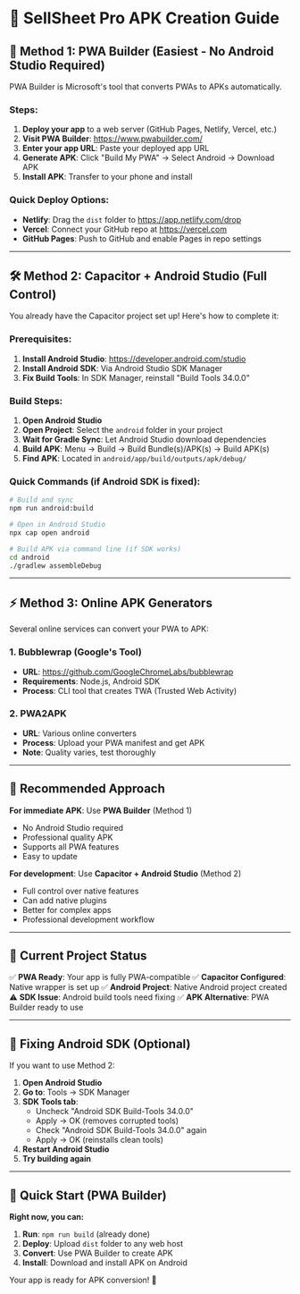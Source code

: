 # 📱 SellSheet Pro APK Creation Guide

## 🚀 Method 1: PWA Builder (Easiest - No Android Studio Required)

PWA Builder is Microsoft's tool that converts PWAs to APKs automatically.

### Steps:
1. **Deploy your app** to a web server (GitHub Pages, Netlify, Vercel, etc.)
2. **Visit PWA Builder**: https://www.pwabuilder.com/
3. **Enter your app URL**: Paste your deployed app URL
4. **Generate APK**: Click "Build My PWA" → Select Android → Download APK
5. **Install APK**: Transfer to your phone and install

### Quick Deploy Options:
- **Netlify**: Drag the `dist` folder to https://app.netlify.com/drop
- **Vercel**: Connect your GitHub repo at https://vercel.com
- **GitHub Pages**: Push to GitHub and enable Pages in repo settings

---

## 🛠️ Method 2: Capacitor + Android Studio (Full Control)

You already have the Capacitor project set up! Here's how to complete it:

### Prerequisites:
1. **Install Android Studio**: https://developer.android.com/studio
2. **Install Android SDK**: Via Android Studio SDK Manager
3. **Fix Build Tools**: In SDK Manager, reinstall "Build Tools 34.0.0"

### Build Steps:
1. **Open Android Studio**
2. **Open Project**: Select the `android` folder in your project
3. **Wait for Gradle Sync**: Let Android Studio download dependencies
4. **Build APK**: Menu → Build → Build Bundle(s)/APK(s) → Build APK(s)
5. **Find APK**: Located in `android/app/build/outputs/apk/debug/`

### Quick Commands (if Android SDK is fixed):
```bash
# Build and sync
npm run android:build

# Open in Android Studio
npx cap open android

# Build APK via command line (if SDK works)
cd android
./gradlew assembleDebug
```

---

## ⚡ Method 3: Online APK Generators

Several online services can convert your PWA to APK:

### 1. Bubblewrap (Google's Tool)
- **URL**: https://github.com/GoogleChromeLabs/bubblewrap
- **Requirements**: Node.js, Android SDK
- **Process**: CLI tool that creates TWA (Trusted Web Activity)

### 2. PWA2APK
- **URL**: Various online converters
- **Process**: Upload your PWA manifest and get APK
- **Note**: Quality varies, test thoroughly

---

## 🎯 Recommended Approach

**For immediate APK**: Use **PWA Builder** (Method 1)
- No Android Studio required
- Professional quality APK
- Supports all PWA features
- Easy to update

**For development**: Use **Capacitor + Android Studio** (Method 2)
- Full control over native features
- Can add native plugins
- Better for complex apps
- Professional development workflow

---

## 📱 Current Project Status

✅ **PWA Ready**: Your app is fully PWA-compatible
✅ **Capacitor Configured**: Native wrapper is set up
✅ **Android Project**: Native Android project created
⚠️ **SDK Issue**: Android build tools need fixing
✅ **APK Alternative**: PWA Builder ready to use

---

## 🔧 Fixing Android SDK (Optional)

If you want to use Method 2:

1. **Open Android Studio**
2. **Go to**: Tools → SDK Manager
3. **SDK Tools tab**: 
   - Uncheck "Android SDK Build-Tools 34.0.0"
   - Apply → OK (removes corrupted tools)
   - Check "Android SDK Build-Tools 34.0.0" again
   - Apply → OK (reinstalls clean tools)
4. **Restart Android Studio**
5. **Try building again**

---

## 🚀 Quick Start (PWA Builder)

**Right now, you can:**

1. **Run**: `npm run build` (already done)
2. **Deploy**: Upload `dist` folder to any web host
3. **Convert**: Use PWA Builder to create APK
4. **Install**: Download and install APK on Android

Your app is ready for APK conversion! 🎉

